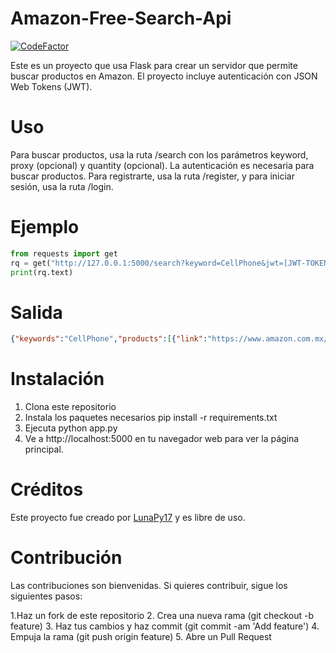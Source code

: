 Amazon-Free-Search-Api
=======
[![CodeFactor](https://www.codefactor.io/repository/github/lunapy17/amazon-free-search-api/badge)](https://www.codefactor.io/repository/github/lunapy17/amazon-free-search-api)

Este es un proyecto que usa Flask para crear un servidor que permite buscar productos en Amazon. El proyecto incluye autenticación con JSON Web Tokens (JWT).

# Uso
Para buscar productos, usa la ruta /search con los parámetros keyword, proxy (opcional) y quantity (opcional). La autenticación es necesaria para buscar productos. Para registrarte, usa la ruta /register, y para iniciar sesión, usa la ruta /login.

# Ejemplo

```python
from requests import get
rq = get("http://127.0.0.1:5000/search?keyword=CellPhone&jwt=[JWT-TOKEN]&quantity=1&proxy=8.8.8.8")
print(rq.text)
```
# Salida

```json
{"keywords":"CellPhone","products":[{"link":"https://www.amazon.com.mx/SAMSUNG-Electronics-Smartphone-Brightest-Processor/dp/B09MW17JQY/ref=sr_1_1?keywords=cell+phone&qid=1680734487&sr=8-1&ufe=app_do%3Aamzn1.fos.66c34496-0d28-4d73-a0a1-97a8d87ec0b2","name":"SAMSUNG Electronics Galaxy S22 Ultra Smartphone, Factory Unlocked Android Cell Phone, 512GB, 8K Camera & Video, Brightest Display, S Pen, Long Battery Life, Fast 4nm Processor, US Version, Burgundy","price":"$20,842.82","rating":"4.6 de 5 estrellas"}]}
```


# Instalación
1. Clona este repositorio
2. Instala los paquetes necesarios pip install -r requirements.txt
3. Ejecuta python app.py
4. Ve a http://localhost:5000 en tu navegador web para ver la página principal.

# Créditos
Este proyecto fue creado por [LunaPy17](https://github.com/LunaPy17) y es libre de uso.

# Contribución
Las contribuciones son bienvenidas. Si quieres contribuir, sigue los siguientes pasos:

1.Haz un fork de este repositorio
2. Crea una nueva rama (git checkout -b feature)
3. Haz tus cambios y haz commit (git commit -am 'Add feature')
4. Empuja la rama (git push origin feature)
5. Abre un Pull Request
